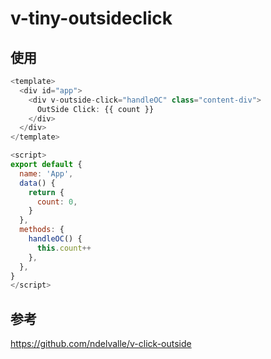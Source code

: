 # v-tiny-outsideclick

## 使用

```js
<template>
  <div id="app">
    <div v-outside-click="handleOC" class="content-div">
      OutSide Click: {{ count }}
    </div>
  </div>
</template>

<script>
export default {
  name: 'App',
  data() {
    return {
      count: 0,
    }
  },
  methods: {
    handleOC() {
      this.count++
    },
  },
}
</script>
```

## 参考

https://github.com/ndelvalle/v-click-outside